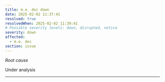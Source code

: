 ```yaml
---
title: m.e. doc down
date: 2025-02-02 11:37:41
resolved: true
resolvedWhen: 2025-02-02 11:39:41
# Possible severity levels: down, disrupted, notice
severity: down
affected:
  - m.e. doc
section: issue
---
```


*Root cause*

Under analysis

---


